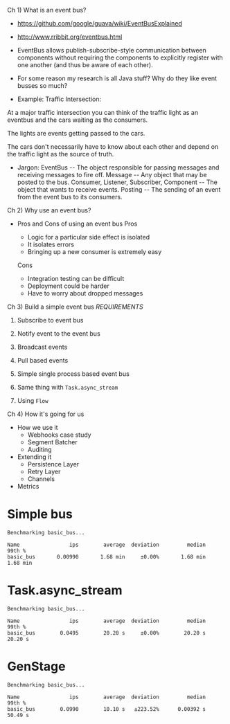 Ch 1) What is an event bus?
  * https://github.com/google/guava/wiki/EventBusExplained
  * http://www.rribbit.org/eventbus.html

  * EventBus allows publish-subscribe-style communication between components
    without requiring the components to explicitly register with one another
    (and thus be aware of each other).
  * For some reason my research is all Java stuff? Why do they like event
    busses so much?

  * Example:
  Traffic Intersection:

  At a major traffic intersection you can think of the traffic light as an
  eventbus and the cars waiting as the consumers.

  The lights are events getting passed to the cars.

  The cars don't necessarily have to know about each other and depend on the
  traffic light as the source of truth.

  * Jargon:
  EventBus -- The object responsible for passing messages and receiving
  messages to fire off.
  Message -- Any object that may be posted to the bus.
  Consumer, Listener, Subscriber, Component -- The object that wants to
  receive events.
  Posting -- The sending of an event from the event bus to
  its consumers.

Ch 2) Why use an event bus?
  * Pros and Cons of using an event bus
    Pros
      - Logic for a particular side effect is isolated
      - It isolates errors
      - Bringing up a new consumer is extremely easy

    Cons
      - Integration testing can be difficult
      - Deployment could be harder
      - Have to worry about dropped messages

Ch 3) Build a simple event bus
  *REQUIREMENTS*
  1) Subscribe to event bus
  2) Notify event to the event bus
  3) Broadcast events
  4) Pull based events

  1) Simple single process based event bus
  2) Same thing with `Task.async_stream`
  3) Using `Flow`

Ch 4) How it's going for us
  * How we use it
    - Webhooks case study
    - Segment Batcher
    - Auditing
  * Extending it
    - Persistence Layer
    - Retry Layer
    - Channels
  * Metrics










# Simple bus

```
Benchmarking basic_bus...

Name                ips        average  deviation         median         99th %
basic_bus       0.00990       1.68 min     ±0.00%       1.68 min       1.68 min
```

# Task.async_stream

```
Benchmarking basic_bus...

Name                ips        average  deviation         median         99th %
basic_bus        0.0495        20.20 s     ±0.00%        20.20 s        20.20 s
```

# GenStage

```
Benchmarking basic_bus...

Name                ips        average  deviation         median         99th %
basic_bus        0.0990        10.10 s   ±223.52%      0.00392 s        50.49 s
```
